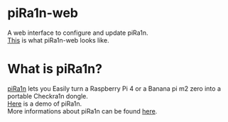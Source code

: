 # piRa1n-web
A web interface to configure and update piRa1n.\
[This](https://www.youtube.com/watch?v=1OL3uCGJpxc) is what piRa1n-web looks like.

# What is piRa1n?
[piRa1n](https://github.com/raspberryenvoie/piRa1n) lets you Easily turn a Raspberry Pi 4 or a Banana pi m2 zero into a portable Checkra1n dongle.\
[Here](https://youtu.be/lqGb8SG-VII) is a demo of piRa1n.\
More informations about piRa1n can be found [here](https://github.com/raspberryenvoie/piRa1n).
